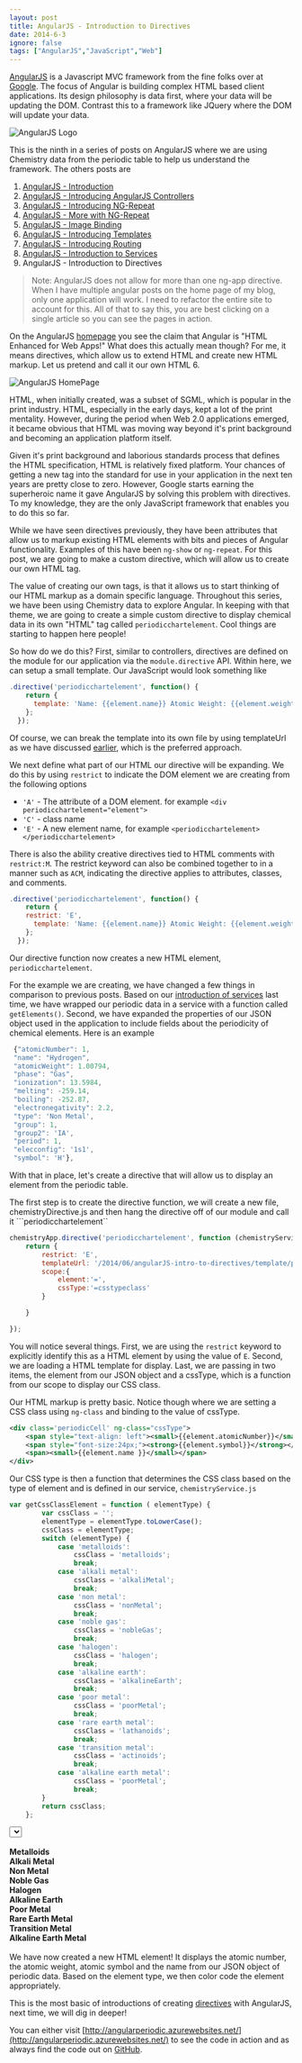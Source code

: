 ```yaml
---
layout: post
title: AngularJS - Introduction to Directives
date: 2014-6-3
ignore: false
tags: ["AngularJS","JavaScript","Web"]
---
```

 
[AngularJS](http://www.angularjs.org) is a Javascript MVC framework from the fine folks over at
[Google](http://www.google.com). The focus of Angular is building complex
 HTML based client applications. Its design philosophy is data first, where your data will be updating the DOM.
 Contrast this to a framework like JQuery where the DOM will update your data.

![AngularJS Logo](angularLogo.png)

This is the ninth in a series of posts on AngularJS where we are using Chemistry data from the periodic table
to help us understand the framework. The others posts are

1. [AngularJS - Introduction](http://www.jptacek.com/2013/10/angularjs-introduction/)
2. [AngularJS - Introducing AngularJS Controllers](http://www.jptacek.com/2013/10/introducing-angularjs-controllers/)
3. [AngularJS - Introducing NG-Repeat](http://www.jptacek.com/2013/10/angularjs-introducing-ng-repeat/)
4. [AngularJS - More with NG-Repeat](http://www.jptacek.com/2014/01/angularjs-further-with-ng-repeat/)
5. [AngularJS - Image Binding](http://www.jptacek.com/2014/01/angularjs-lou-reed/)
6. [AngularJS - Introducing Templates](http://www.jptacek.com/2014/02/angularJS-templates/)
7. [AngularJS - Introducing Routing](http://www.jptacek.com/2014/02/angularJS-IntroToRouting/)
8. [AngularJS - Introduction to Services](http://www.jptacek.com/2014/05/angularJS-Intro-To-Services/)
9. AngularJS - Introduction to Directives

>Note: AngularJS does not allow for more than one ng-app directive. When I have multiple angular posts on
the home page of my blog, only one application will work. I need to refactor the entire site to account for
this. All of that to say this, you are best clicking on a single article so you can see the pages in action.

On the AngularJS [homepage](https://angularjs.org/) you see the claim that Angular is "HTML Enhanced for Web Apps!"
What does this actually mean though? For me, it means directives, which allow us to extend HTML and create new HTML
markup. Let us pretend and call it our own HTML 6.

![AngularJS HomePage](htmlEnhanced.png)

HTML, when initially created, was a subset of SGML, which is popular in the print industry. HTML, especially in the early
days, kept a lot of the print mentality. However, during the period when Web 2.0 applications emerged, it became 
obvious that HTML was moving way
beyond it's print background and becoming an application platform itself. 

Given it's print background and laborious standards process that defines the HTML specification, HTML is relatively fixed 
platform. Your chances of getting a new tag into the standard for use in your application in the next ten years are 
pretty close to zero. However, Google starts earning the superheroic name it gave AngularJS by solving this problem with 
directives. To my knowledge, they are the only JavaScript framework that enables you to do this so far.

While we have seen directives previously, they have been attributes that allow us to markup existing HTML elements with
bits and pieces of Angular functionality. Examples of this have been ``ng-show`` or ``ng-repeat``. For this post, we are
going to make a custom directive, which will allow us to create our own HTML tag. 

The value of creating our own tags, is that it allows us to 
start thinking of our HTML markup as a domain specific language. Throughout this series, we have been using Chemistry data
to explore Angular. In keeping with that theme, we are going to create a simple custom directive to display chemical 
data in its own "HTML" tag called ``periodicchartelement``. Cool things are starting to happen here people!

So how do we do this? First, similar to controllers, directives are defined on the module for our application via the 
``module.directive`` API. Within here, we can setup a small template. Our JavaScript would look something like

```javascript
.directive('periodicchartelement', function() {
    return {
      template: 'Name: {{element.name}} Atomic Weight: {{element.weight}}'
    };
  });
```

Of course, we can break the template into its own file by using templateUrl as we have discussed 
[earlier](http://www.jptacek.com/2014/02/angularJS-templates/), which is the preferred approach.

We next define what part of our HTML our directive will be expanding. We do this by using ``restrict`` to 
indicate the DOM element we are creating from the following options

* ``'A'`` - The attribute of a DOM element. for example  ``<div periodicchartelement="element">``
* ``'C'`` - class name 
* ``'E'`` - A new element name, for example  ``<periodicchartelement></periodicchartelement>``

There is also the ability creative directives tied to HTML comments with ``restrict:M``. The restrict keyword
can also be combined together to in a manner such as ``ACM``, indicating the directive applies to attributes, classes, 
and comments.

```javascript
.directive('periodicchartelement', function() {
    return {        
    restrict: 'E',
      template: 'Name: {{element.name}} Atomic Weight: {{element.weight}}'
    };
  });
```

Our directive function now creates a new HTML element, ``periodicchartelement``. 

For the example we are creating, we have changed a few things in comparison to previous posts. 
Based on our [introduction of services](http://www.jptacek.com/2014/05/angularJS-Intro-To-Services/)
 last time, we have wrapped our periodic data in a service with a function called ``getElements()``. Second, we have expanded the properties 
 of our JSON object used in the application to include fields about the periodicity of chemical elements. Here is an example
 
 ```javascript
  {"atomicNumber": 1,
  "name": "Hydrogen",
  "atomicWeight": 1.00794,
  "phase": "Gas",
  "ionization": 13.5984,
  "melting": -259.14,
  "boiling": -252.87,
  "electronegativity": 2.2,
  "type": 'Non Metal',
  "group": 1,
  "group2": 'IA',
  "period": 1,
  "elecconfig": '1s1',
  "symbol": 'H'},
 ```

With that in place, let's create a directive that will allow us to display an element from the periodic table.

The first step is to create the directive function, we will create a new file, chemistryDirective.js and then hang 
the directive off of our module and call it ```periodicchartelement``

```javascript
chemistryApp.directive('periodicchartelement', function (chemistryService) {;
    return {
        restrict: 'E',
        templateUrl: '/2014/06/angularJS-intro-to-directives/template/periodic-template.html',
        scope:{
            element:'=',
            cssType:'=csstypeclass'
        }

    }

});
```

You will notice several things. First, we are using the ``restrict`` keyword to explicitly identify this as a
HTML element by using the value of ``E``. Second, we are loading a HTML template for display. Last, we are passing in two items, the element 
from our JSON object and a cssType, which is a function from our scope to display our CSS class.

Our HTML markup is pretty basic. Notice though where we are setting a CSS class using ``ng-class`` and binding to the value 
of cssType.

```xml
<div class='periodicCell' ng-class="cssType">
    <span style="text-align: left"><small>{{element.atomicNumber}}</small></span>&nbsp;&nbsp; <span style="text-align: right"><small>{{element.atomicWeight}}</small></span><br />
    <span style="font-size:24px;"><strong>{{element.symbol}}</strong></span><br />
    <span><small>{{element.name }}</small></span>
</div>

```

Our CSS type is then a function that determines the CSS class based on the type of element and is defined in our
service, ``chemistryService.js``

```javascript
var getCssClassElement = function ( elementType) {
        var cssClass = '';
        elementType = elementType.toLowerCase();
        cssClass = elementType;
        switch (elementType) {
            case 'metalloids':
                cssClass = 'metalloids';
                break;
            case 'alkali metal':
                cssClass = 'alkaliMetal';
                break;
            case 'non metal':
                cssClass = 'nonMetal';
                break;
            case 'noble gas':
                cssClass = 'nobleGas';
                break;
            case 'halogen':
                cssClass = 'halogen';
                break;
            case 'alkaline earth':
                cssClass = 'alkalineEarth';
                break;
            case 'poor metal':
                cssClass = 'poorMetal';
                break;
            case 'rare earth metal':
                cssClass = 'lathanoids';
                break;
            case 'transition metal':
                cssClass = 'actinoids';
                break;
            case 'alkaline earth metal':
                cssClass = 'poorMetal';
                break;
        }
        return cssClass;
    };
```


<div id="app" ng-app="chemistryApp">
    <div id="app" ng-controller="chemistryController">
    <div class="row">
            <select ng-model="periodicElement"  ng-options="e.name for e in elements" ng-click="updateController(periodicElement)"></select><br />
            </div>
            <div class="row">
                &nbsp;
            </div>
            <div class="row">
            <div class="col-md-2">
                <periodicchartelement element="periodicElement" csstypeclass="getCssClassElement"></periodicchartelement>
                </div>
            <div class="col-md-3">
                <div class="metalloids"><b>Metalloids</b></div>
                <div class="alkaliMetal"><b>Alkali Metal</b></div>
                <div class="nonMetal"><b>Non Metal</b></div>
                <div class="nobleGas"><b>Noble Gas</b></div>
                <div class="halogen"><b>Halogen</b></div>
                <div class="alkalineEarth"><b>Alkaline Earth</b></div>
                <div class="poorMetal"><b>Poor Metal</b></div>
                <div class="lathanoids"><b>Rare Earth Metal</b></div>
                <div class="actinoids"><b>Transition Metal</b></div>
                <div class="poorMetal"><b>Alkaline Earth Metal</b></div>
                </div>
            </div>
    </div>
</div>
<br/>
We have now created a new HTML element! It displays the atomic number, the atomic weight, atomic symbol and the name from 
our JSON object of periodic data. Based on the element type, we then color code the element appropriately.

This is the  most basic of introductions of creating [directives](https://docs.angularjs.org/guide/directive) with AngularJS,
 next time, we will dig in deeper!

You can either visit [http://angularperiodic.azurewebsites.net/](http://angularperiodic.azurewebsites.net/) to see the code in action and
as always find the code out on [GitHub](https://github.com/jptacek/AngularPeriodic).


<script type="text/javascript" src="/2014/06/angularJS-intro-to-directives/js/chemistryApp.js"></script>
<script type="text/javascript" src="/2014/06/angularJS-intro-to-directives/js/chemistryController.js"></script>
<script type="text/javascript" src="/2014/06/angularJS-intro-to-directives/js/chemistryService.js"></script>
<script type="text/javascript" src="/2014/06/angularJS-intro-to-directives/js/chemistryDirective.js"></script>


